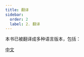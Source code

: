 ```yaml
---
title: 翻译
sidebar:
  order: 2
  label: 2. 翻译
---
```



本书已被翻译成多种语言版本，包括：

[中文](https://github.com/gibbok/typescript-book/blob/main/README-zh_CN.md)

